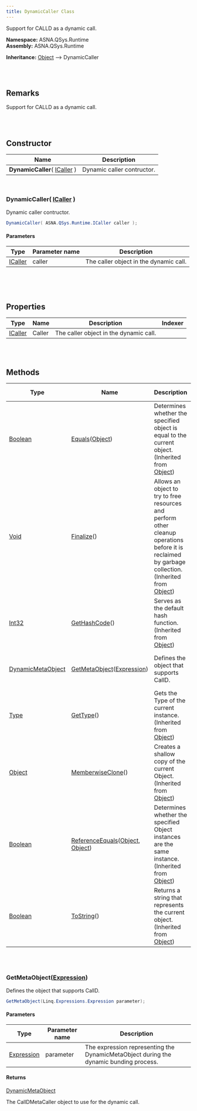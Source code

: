 ```yaml
---
title: DynamicCaller Class
---
```


Support for CALLD as a dynamic call.

**Namespace:** ASNA.QSys.Runtime <br/>
**Assembly:** ASNA.QSys.Runtime

**Inheritance:** [Object](https://docs.microsoft.com/en-us/dotnet/api/system.object) --> DynamicCaller

<br>
<br>

## Remarks

Support for CALLD as a dynamic call.

[//]: # ($$TODO: Complete the Remarks section.)

<br>
<br>

## Constructor

| Name |  Description 
| --- | --- 
| **DynamicCaller**( [ICaller](/reference/asna-qsys-runtime/asnaq-sys-runtime/classes/i-caller.html) ) | Dynamic caller contructor.

<br>

### DynamicCaller( [ICaller](/reference/asna-qsys-runtime/asnaq-sys-runtime/classes/i-caller.html) )

Dynamic caller contructor.

```cs
DynamicCaller( ASNA.QSys.Runtime.ICaller caller );
```

#### Parameters

| Type | Parameter name | Description
| --- | --- | ---
| [ICaller](/reference/asna-qsys-runtime/asnaq-sys-runtime/classes/i-caller.html) | caller | The caller object in the dynamic call. 

<br>


<br>
<br>

## Properties

| Type | Name | Description | Indexer
| --- | --- | --- | --- 
| [ICaller](/reference/asna-qsys-runtime/asnaq-sys-runtime/classes/i-caller.html) | Caller | The caller object in the dynamic call. | 

<br>
<br>

## Methods

| Type | Name | Description | Return Description 
| --- | --- | --- | --- 
| [Boolean](https://docs.microsoft.com/en-us/dotnet/api/system.boolean) | [Equals](https://docs.microsoft.com/en-us/dotnet/api/system.object.equals)([Object](https://docs.microsoft.com/en-us/dotnet/api/system.object)) | Determines whether the specified object is equal to the current object.<br>(Inherited from [Object](https://docs.microsoft.com/en-us/dotnet/api/system.object)) | true if the specified object is equal to the current object; otherwise, false.
| [Void](https://docs.microsoft.com/en-us/dotnet/api/system.void) | [Finalize](https://docs.microsoft.com/en-us/dotnet/api/system.object.finalize)() | Allows an object to try to free resources and perform other cleanup operations before it is reclaimed by garbage collection.<br>(Inherited from [Object](https://docs.microsoft.com/en-us/dotnet/api/system.object)) | 
| [Int32](https://docs.microsoft.com/en-us/dotnet/api/system.int32) | [GetHashCode](https://docs.microsoft.com/en-us/dotnet/api/system.object.gethashcode)() | Serves as the default hash function.<br>(Inherited from [Object](https://docs.microsoft.com/en-us/dotnet/api/system.object)) | A hash code for the current object.
| [DynamicMetaObject]($$TODO-Dynamic.DynamicMetaObject.html) | [GetMetaObject](#getmetaobjectexpression)([Expression]($$TODO-Linq.Expressions.Expression.html)) | Defines the object that supports CallD. | The CallDMetaCaller object to use for the dynamic call.
| [Type](https://docs.microsoft.com/en-us/dotnet/api/system.type) | [GetType](https://docs.microsoft.com/en-us/dotnet/api/system.object.gettype)() | Gets the Type of the current instance.<br>(Inherited from [Object](https://docs.microsoft.com/en-us/dotnet/api/system.object)) | The exact runtime type of the current instance.
| [Object](https://docs.microsoft.com/en-us/dotnet/api/system.object) | [MemberwiseClone](https://docs.microsoft.com/en-us/dotnet/api/system.object.memberwiseclone)() | Creates a shallow copy of the current Object.<br>(Inherited from [Object](https://docs.microsoft.com/en-us/dotnet/api/system.object)) | A shallow copy of the current Object.
| [Boolean](https://docs.microsoft.com/en-us/dotnet/api/system.boolean) | [ReferenceEquals](https://docs.microsoft.com/en-us/dotnet/api/system.object.referenceequals)([Object](https://docs.microsoft.com/en-us/dotnet/api/system.object), [Object](https://docs.microsoft.com/en-us/dotnet/api/system.object)) | Determines whether the specified Object instances are the same instance.<br>(Inherited from [Object](https://docs.microsoft.com/en-us/dotnet/api/system.object)) | true if objA is the same instance as objB or if both are null; otherwise, false.
| [Boolean](https://docs.microsoft.com/en-us/dotnet/api/system.boolean) | [ToString](https://docs.microsoft.com/en-us/dotnet/api/system.object.tostring)() | Returns a string that represents the current object.<br>(Inherited from [Object](https://docs.microsoft.com/en-us/dotnet/api/system.object)) | A string that represents the current object.

<br>
<br>

### GetMetaObject([Expression]($$TODO-Linq.Expressions.Expression.html))

Defines the object that supports CallD.

```cs
GetMetaObject(Linq.Expressions.Expression parameter);
```

#### Parameters

| Type | Parameter name | Description
| --- | --- | ---
| [Expression]($$TODO-Linq.Expressions.Expression.html) | parameter | The expression representing the DynamicMetaObject during the dynamic bunding process. 

#### Returns

[DynamicMetaObject]($$TODO-Dynamic.DynamicMetaObject.html)

The CallDMetaCaller object to use for the dynamic call.


<br>
<br>

